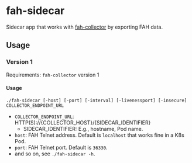 # fah-sidecar

Sidecar app that works with [fah-collector](https://github.com/ebiiim/fah-sidecar) by exporting FAH data.

## Usage

### Version 1

Requirements: `fah-collector` version 1

#### Usage

`./fah-sidecar [-host] [-port] [-interval] [-livenessport] [-insecure] COLLECTOR_ENDPOINT_URL`

- `COLLECTOR_ENDPOINT_URL`: HTTP(S)://{COLLECTOR_HOST}/{SIDECAR_IDENTIFIER}
  - SIDECAR_IDENTIFIER: E.g., hostname, Pod name.
- `host`: FAH Telnet address. Default is `localhost` that works fine in a K8s Pod.
- `port`: FAH Telnet port. Default is `36330`.
- and so on, see `./fah-sidecar -h`.
